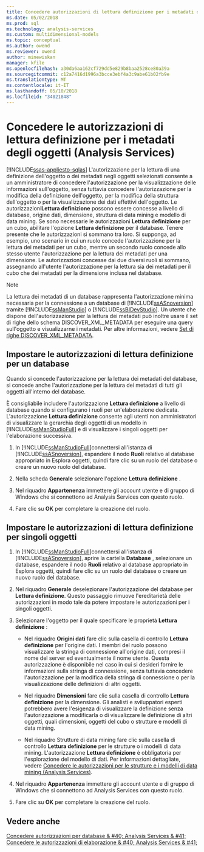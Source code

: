 ```yaml
---
title: Concedere autorizzazioni di lettura definizione per i metadati degli oggetti (Analysis Services) | Documenti Microsoft
ms.date: 05/02/2018
ms.prod: sql
ms.technology: analysis-services
ms.custom: multidimensional-models
ms.topic: conceptual
ms.author: owend
ms.reviewer: owend
author: minewiskan
manager: kfile
ms.openlocfilehash: a30da6aa162cf729dd5e829b8baa2528ce80a39a
ms.sourcegitcommit: c12a7416d1996a3bcce3ebf4a3c9abe61b02fb9e
ms.translationtype: MT
ms.contentlocale: it-IT
ms.lasthandoff: 05/10/2018
ms.locfileid: "34021848"
---
```

# <a name="grant-read-definition-permissions-on-object-metadata-analysis-services"></a>Concedere le autorizzazioni di lettura definizione per i metadati degli oggetti (Analysis Services)
[!INCLUDE[ssas-appliesto-sqlas](../../includes/ssas-appliesto-sqlas.md)]
  L'autorizzazione per la lettura di una definizione dell'oggetto o dei metadati negli oggetti selezionati consente a un amministratore di concedere l'autorizzazione per la visualizzazione delle informazioni sull'oggetto, senza tuttavia concedere l'autorizzazione per la modifica della definizione dell'oggetto, per la modifica della struttura dell'oggetto o per la visualizzazione dei dati effettivi dell'oggetto. Le autorizzazioni**Lettura definizione** possono essere concesse a livello di database, origine dati, dimensione, struttura di data mining e modello di data mining. Se sono necessarie le autorizzazioni **Lettura definizione** per un cubo, abilitare l'opzione **Lettura definizione** per il database. Tenere presente che le autorizzazioni si sommano tra loro. Si supponga, ad esempio, uno scenario in cui un ruolo concede l'autorizzazione per la lettura dei metadati per un cubo, mentre un secondo ruolo concede allo stesso utente l'autorizzazione per la lettura dei metadati per una dimensione. Le autorizzazioni concesse dai due diversi ruoli si sommano, assegnando all'utente l'autorizzazione per la lettura sia dei metadati per il cubo che dei metadati per la dimensione inclusa nel database.  
  
> [!NOTE]  
>  La lettura dei metadati di un database rappresenta l'autorizzazione minima necessaria per la connessione a un database di [!INCLUDE[ssASnoversion](../../includes/ssasnoversion-md.md)] tramite [!INCLUDE[ssManStudio](../../includes/ssmanstudio-md.md)] o [!INCLUDE[ssBIDevStudio](../../includes/ssbidevstudio-md.md)]. Un utente che dispone dell'autorizzazione per la lettura dei metadati può inoltre usare il set di righe dello schema DISCOVER_XML_METADATA per eseguire una query sull'oggetto e visualizzarne i metadati. Per altre informazioni, vedere [Set di righe DISCOVER_XML_METADATA](../../analysis-services/schema-rowsets/xml/discover-xml-metadata-rowset.md).  
  
## <a name="set-read-definition-permissions-on-a-database"></a>Impostare le autorizzazioni di lettura definizione per un database  
 Quando si concede l'autorizzazione per la lettura dei metadati del database, si concede anche l'autorizzazione per la lettura dei metadati di tutti gli oggetti all'interno del database.  
  
 È consigliabile includere l'autorizzazione **Lettura definizione** a livello di database quando si configurano i ruoli per un'elaborazione dedicata. L'autorizzazione **Lettura definizione** consente agli utenti non amministratori di visualizzare la gerarchia degli oggetti di un modello in [!INCLUDE[ssManStudioFull](../../includes/ssmanstudiofull-md.md)] e di visualizzare i singoli oggetti per l'elaborazione successiva.  
  
1.  In [!INCLUDE[ssManStudioFull](../../includes/ssmanstudiofull-md.md)]connettersi all'istanza di [!INCLUDE[ssASnoversion](../../includes/ssasnoversion-md.md)], espandere il nodo **Ruoli** relativo al database appropriato in Esplora oggetti, quindi fare clic su un ruolo del database o creare un nuovo ruolo del database.  
  
2.  Nella scheda **Generale** selezionare l'opzione **Lettura definizione** .  
  
3.  Nel riquadro **Appartenenza** immettere gli account utente e di gruppo di Windows che si connettono ad Analysis Services con questo ruolo.  
  
4.  Fare clic su **OK** per completare la creazione del ruolo.  
  
## <a name="set-read-definition-permissions-on-individual-objects"></a>Impostare le autorizzazioni di lettura definizione per singoli oggetti  
  
1.  In [!INCLUDE[ssManStudioFull](../../includes/ssmanstudiofull-md.md)]connettersi all'istanza di [!INCLUDE[ssASnoversion](../../includes/ssasnoversion-md.md)], aprire la cartella **Database** , selezionare un database, espandere il nodo **Ruoli** relativo al database appropriato in Esplora oggetti, quindi fare clic su un ruolo del database o creare un nuovo ruolo del database.  
  
2.  Nel riquadro **Generale** deselezionare l'autorizzazione del database per **Lettura definizione**. Questo passaggio rimuove l'ereditarietà delle autorizzazioni in modo tale da potere impostare le autorizzazioni per i singoli oggetti.  
  
3.  Selezionare l'oggetto per il quale specificare le proprietà **Lettura definizione** :  
  
    -   Nel riquadro **Origini dati** fare clic sulla casella di controllo **Lettura definizione** per l'origine dati. I membri del ruolo possono visualizzare la stringa di connessione all'origine dati, compresi il nome del server ed eventualmente il nome utente. Questa autorizzazione è disponibile nel caso in cui si desideri fornire le informazioni sulla stringa di connessione, senza tuttavia concedere l'autorizzazione per la modifica della stringa di connessione o per la visualizzazione delle definizioni di altri oggetti.  
  
    -   Nel riquadro **Dimensioni** fare clic sulla casella di controllo **Lettura definizione** per la dimensione. Gli analisti e sviluppatori esperti potrebbero avere l'esigenza di visualizzare la definizione senza l'autorizzazione a modificarla o di visualizzare le definizione di altri oggetti, quali dimensioni, oggetti del cubo o strutture e modelli di data mining.  
  
    -   Nel riquadro Strutture di data mining fare clic sulla casella di controllo **Lettura definizione** per le strutture o i modelli di data mining. L'autorizzazione **Lettura definizione** è obbligatoria per l'esplorazione del modello di dati. Per informazioni dettagliate, vedere [Concedere le autorizzazioni per le strutture e i modelli di data mining &#40;Analysis Services&#41;](../../analysis-services/multidimensional-models/grant-permissions-on-data-mining-structures-and-models-analysis-services.md).  
  
4.  Nel riquadro **Appartenenza** immettere gli account utente e di gruppo di Windows che si connettono ad Analysis Services con questo ruolo.  
  
5.  Fare clic su **OK** per completare la creazione del ruolo.  
  
## <a name="see-also"></a>Vedere anche  
 [Concedere autorizzazioni per database & #40; Analysis Services & #41;](../../analysis-services/multidimensional-models/grant-database-permissions-analysis-services.md)   
 [Concedere le autorizzazioni di elaborazione & #40; Analysis Services & #41;](../../analysis-services/multidimensional-models/grant-process-permissions-analysis-services.md)  
  
  

